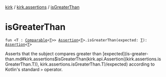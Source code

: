 [kirk](../index.md) / [kirk.assertions](index.md) / [isGreaterThan](./is-greater-than.md)

# isGreaterThan

`fun <T : `[`Comparable`](https://kotlinlang.org/api/latest/jvm/stdlib/kotlin/-comparable/index.html)`<`[`T`](is-greater-than.md#T)`>> `[`Assertion`](../kirk.api/-assertion/index.md)`<`[`T`](is-greater-than.md#T)`>.isGreaterThan(expected: `[`T`](is-greater-than.md#T)`): `[`Assertion`](../kirk.api/-assertion/index.md)`<`[`T`](is-greater-than.md#T)`>`

Asserts that the subject compares greater than [expected](is-greater-than.md#kirk.assertions$isGreaterThan(kirk.api.Assertion((kirk.assertions.isGreaterThan.T)), kirk.assertions.isGreaterThan.T)/expected) according to
Kotlin's standard `>` operator.

